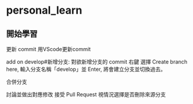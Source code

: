 #  personal_learn
## 開始學習
更新 commit
用VScode更新commit

add on develop#新增分支:
                對欲新增分支的 commit 右鍵 選擇 Create branch here,
                輸入分支名稱「develop」並 Enter,
                將會建立分支並切換過去。



合併分支

討論並做出對應修改
接受 Pull Request
視情況選擇是否刪除來源分支
